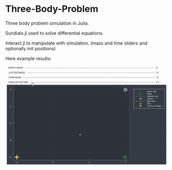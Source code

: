 # Three-Body-Problem
Three body problem simulation in Julia.

Sundials.jl used to solve differential equations.

Interact.jl to manipulate with simulation. (mass and time sliders and optionally init positions)

Here example results:

![](simulation.gif)
